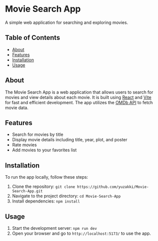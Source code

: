 # Movie Search App

A simple web application for searching and exploring movies.

## Table of Contents

- [About](#about)
- [Features](#features)
- [Installation](#installation) 
- [Usage](#usage)

## About

The Movie Search App is a web application that allows users to search for movies and view details about each movie. It is built using [React](https://reactjs.org/) and [Vite](https://vitejs.dev/) for fast and efficient development. The app utilizes the [OMDb API](https://www.omdbapi.com/) to fetch movie data.

## Features

- Search for movies by title
- Display movie details including title, year, plot, and poster
- Rate movies
- Add movies to your favorites list

## Installation

To run the app locally, follow these steps:

1. Clone the repository: `git clone https://github.com/yuzakki/Movie-Search-App.git`
2. Navigate to the project directory: `cd Movie-Search-App`
3. Install dependencies: `npm install`

## Usage

1. Start the development server: `npm run dev`
2. Open your browser and go to `http://localhost:5173/` to use the app.
